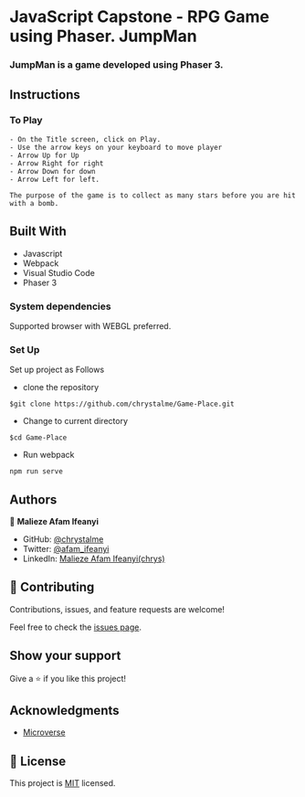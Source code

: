# JavaScript Capstone - RPG Game using Phaser. JumpMan

### JumpMan is a game developed using Phaser 3. 

## Instructions

### To Play

    - On the Title screen, click on Play.
    - Use the arrow keys on your keyboard to move player
    - Arrow Up for Up
    - Arrow Right for right
    - Arrow Down for down
    - Arrow Left for left. 

    The purpose of the game is to collect as many stars before you are hit with a bomb.


## Built With

- Javascript
- Webpack
- Visual Studio Code
- Phaser 3


### System dependencies

Supported browser with WEBGL preferred.

### Set Up

Set up project as Follows

- clone the repository
```
$git clone https://github.com/chrystalme/Game-Place.git 
```
- Change to current directory
```
$cd Game-Place
```
- Run webpack
```
npm run serve
```


<!-- ## Live Link
Yachting-lifestyle: [yachtinglifestyle](http://yachting-lifestyle.herokuapp.com/) -->

## Authors

👤 **Malieze Afam Ifeanyi**

- GitHub: [@chrystalme](https://github.com/chrystalme)
- Twitter: [@afam_ifeanyi](https://twitter.com/afam_ifeanyi)
- LinkedIn: [Malieze Afam Ifeanyi(chrys)](https://linkedin.com/in/afam-chrys)

## 🤝 Contributing

Contributions, issues, and feature requests are welcome!

Feel free to check the [issues page](https://github.com/chrystalme/Game-Place/issues).

## Show your support

Give a ⭐️ if you like this project!

## Acknowledgments

- [Microverse](https://microverse.com)

## 📝 License

This project is [MIT](https://mit-license.org/) licensed.
